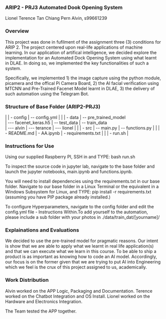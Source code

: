 ### ARIP2 - PRJ3 Automated Dook Opening System ###


Lionel 
Terence 
Tan Chiang Pern Alvin, s99661239



### Overview ###


This project was done in fufilment of the assignment three (3) conditions for ARIP 2. The project centered upon real-life applications of machine learning. In our application of artifical intelligence, we decided explore the implementation for an Automated Dock Opening System using what learnt in DLAE. In doing so, we implemented the key functionalities of such a system.  


Specifically, we implemented 1) the image capture using the python module, picamera and the offical Pi Camera Board, 2) the AI facial verification using MTCNN and Pre-Trained Facenet Model learnt in DLAE, 3) the delivery of such automation using the Telegram Bot.   



### Structure of Base Folder (ARIP2-PRJ3) ###


|
| - config
|        -- config.yml
|
|
| - data
|      -- pre_trained_model           
|                         --- facenet_keras.h5
|      -- test_data
|      -- train_data   
|                  --- alvin
|                  --- terance
|                  --- lionel
|
|
| - src
|     -- main.py
|     -- functions.py
|
|
| - README.md
| - AA.ipynb
| - requirements.txt
|
| 
| - run.sh
|



### Instructions for Use ###


Using our supplied Raspberry PI, SSH in and TYPE: bash run.sh


To inspect the source code in jupyter lab, navigate to the base folder and launch the jupyter notebooks, main.ipynb and functions.ipynb. 

You will need to install dependencies using the requirements.txt in our base folder.
Navigate to our base folder in a Linux Terminal or the equivalent in a Windows Subsystem for Linux, and TYPE:
pip install -r requirements.txt (assuming you have PIP package already installed.)  

To configure Hyperparameters, navigate to the config folder and edit the config.yml file - Instructions Within.To add yourself to the automation, please include a sub folder with your photos in ./data/train_dat/[yourname]/



### Explainations and Evaluations ###


We decided to use the pre-trained model for pragmatic reasons. Our intent is show that we are able to apply what we learnt in real life application(s) and that we can execute what we learn in this course. To be able to ship a product is as important as knowing how to code an AI model. Accordingly, our focus is on the former given that we are trying to put AI into Engineering which we feel is the crux of this project assigned to us, academically. 



### Work Distribution ###


Alvin worked on the APP Logic, Packaging and Documentation.
Terence worked on the Chatbot Integration and OS Install.
Lionel worked on the Hardware and Electronics Integration.

The Team tested the APP together.


